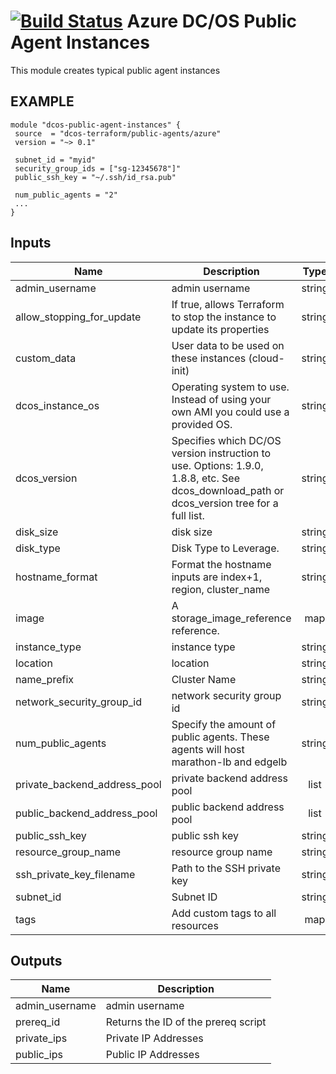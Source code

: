 [![Build Status](https://jenkins-terraform.mesosphere.com/service/dcos-terraform-jenkins/job/dcos-terraform/job/terraform-azurerm-public-agents/job/master/badge/icon)](https://jenkins-terraform.mesosphere.com/service/dcos-terraform-jenkins/job/dcos-terraform/job/terraform-azurerm-public-agents/job/master/)
Azure DC/OS Public Agent Instances
==================================

This module creates typical public agent instances

EXAMPLE
-------

```hcl
module "dcos-public-agent-instances" {
 source  = "dcos-terraform/public-agents/azure"
 version = "~> 0.1"

 subnet_id = "myid"
 security_group_ids = ["sg-12345678"]"
 public_ssh_key = "~/.ssh/id_rsa.pub"

 num_public_agents = "2"
 ...
}
```


## Inputs

| Name | Description | Type | Default | Required |
|------|-------------|:----:|:-----:|:-----:|
| admin_username | admin username | string | - | yes |
| allow_stopping_for_update | If true, allows Terraform to stop the instance to update its properties | string | `true` | no |
| custom_data | User data to be used on these instances (cloud-init) | string | `` | no |
| dcos_instance_os | Operating system to use. Instead of using your own AMI you could use a provided OS. | string | - | yes |
| dcos_version | Specifies which DC/OS version instruction to use. Options: 1.9.0, 1.8.8, etc. See dcos_download_path or dcos_version tree for a full list. | string | - | yes |
| disk_size | disk size | string | - | yes |
| disk_type | Disk Type to Leverage. | string | `Standard_LRS` | no |
| hostname_format | Format the hostname inputs are index+1, region, cluster_name | string | `pubagt-%[1]d-%[2]s` | no |
| image | A storage_image_reference reference. | map | `<map>` | no |
| instance_type | instance type | string | - | yes |
| location | location | string | - | yes |
| name_prefix | Cluster Name | string | - | yes |
| network_security_group_id | network security group id | string | `` | no |
| num_public_agents | Specify the amount of public agents. These agents will host marathon-lb and edgelb | string | - | yes |
| private_backend_address_pool | private backend address pool | list | `<list>` | no |
| public_backend_address_pool | public backend address pool | list | `<list>` | no |
| public_ssh_key | public ssh key | string | - | yes |
| resource_group_name | resource group name | string | - | yes |
| ssh_private_key_filename | Path to the SSH private key | string | `/dev/null` | no |
| subnet_id | Subnet ID | string | - | yes |
| tags | Add custom tags to all resources | map | `<map>` | no |

## Outputs

| Name | Description |
|------|-------------|
| admin_username | admin username |
| prereq_id | Returns the ID of the prereq script |
| private_ips | Private IP Addresses |
| public_ips | Public IP Addresses |

